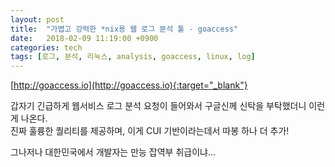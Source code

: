 ```yaml
---
layout: post
title:  "가볍고 강력한 *nix용 웹 로그 분석 툴 - goaccess"
date:   2018-02-09 11:19:00 +0900
categories: tech
tags: [로그, 분석, 리눅스, analysis, goaccess, linux, log]
---
```


[http://goaccess.io](http://goaccess.io){:target="_blank"}

갑자기 긴급하게 웹서비스 로그 분석 요청이 들어와서 구글신께 신탁을 부탁했더니 이런게 나온다.  
진짜 훌륭한 퀄리티를 제공하며, 이게 CUI 기반이라는데서 따봉 하나 더 추가!

그나저나 대한민국에서 개발자는 만능 잡역부 취급이냐...
